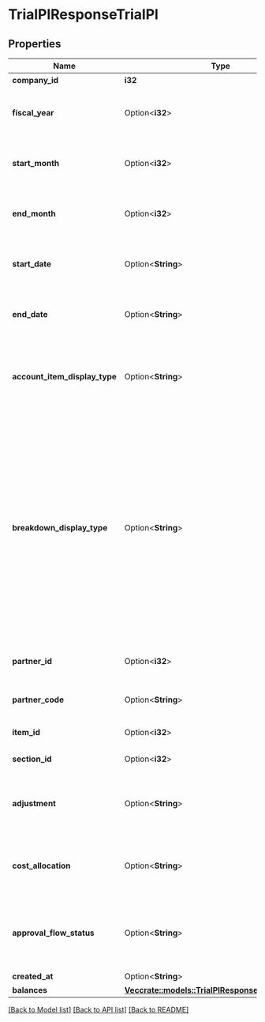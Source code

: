 # TrialPlResponseTrialPl

## Properties

Name | Type | Description | Notes
------------ | ------------- | ------------- | -------------
**company_id** | **i32** | 事業所ID | 
**fiscal_year** | Option<**i32**> | 会計年度(条件に指定した時、または条件に月、日条件がない時のみ含まれる） | [optional]
**start_month** | Option<**i32**> | 発生月で絞込：開始会計月(1-12)(条件に指定した時のみ含まれる） | [optional]
**end_month** | Option<**i32**> | 発生月で絞込：終了会計月(1-12)(条件に指定した時のみ含まれる） | [optional]
**start_date** | Option<**String**> | 発生日で絞込：開始日(yyyy-mm-dd)(条件に指定した時のみ含まれる） | [optional]
**end_date** | Option<**String**> | 発生日で絞込：終了日(yyyy-mm-dd)(条件に指定した時のみ含まれる） | [optional]
**account_item_display_type** | Option<**String**> | 勘定科目の表示（勘定科目: account_item, 決算書表示:group）(条件に指定した時のみ含まれる） | [optional]
**breakdown_display_type** | Option<**String**> | 内訳の表示（取引先: partner, 品目: item, 部門: section, 勘定科目: account_item, セグメント1(法人向けプロフェッショナル, 法人向けエンタープライズプラン): segment_1_tag, セグメント2(法人向け エンタープライズプラン):segment_2_tag, セグメント3(法人向け エンタープライズプラン): segment_3_tag）(条件に指定した時のみ含まれる） | [optional]
**partner_id** | Option<**i32**> | 取引先ID(条件に指定した時のみ含まれる） | [optional]
**partner_code** | Option<**String**> | 取引先コード(条件に指定した時のみ含まれる） | [optional]
**item_id** | Option<**i32**> | 品目ID(条件に指定した時のみ含まれる） | [optional]
**section_id** | Option<**i32**> | 部門ID(条件に指定した時のみ含まれる） | [optional]
**adjustment** | Option<**String**> | 決算整理仕訳のみ: only, 決算整理仕訳以外: without(条件に指定した時のみ含まれる） | [optional]
**cost_allocation** | Option<**String**> | 配賦仕訳のみ：only,配賦仕訳以外：without(条件に指定した時のみ含まれる） | [optional]
**approval_flow_status** | Option<**String**> | 未承認を除く: without_in_progress (デフォルト), 全てのステータス: all(条件に指定した時のみ含まれる） | [optional]
**created_at** | Option<**String**> | 作成日時 | [optional]
**balances** | [**Vec<crate::models::TrialPlResponseTrialPlBalances>**](trialPlResponse_trial_pl_balances.md) |  | 

[[Back to Model list]](../README.md#documentation-for-models) [[Back to API list]](../README.md#documentation-for-api-endpoints) [[Back to README]](../README.md)


